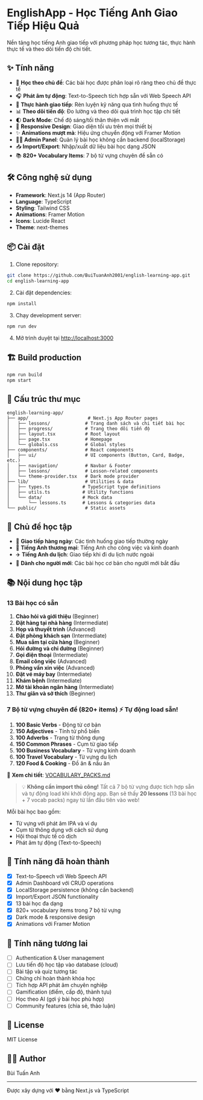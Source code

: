 # EnglishApp - Học Tiếng Anh Giao Tiếp Hiệu Quả

Nền tảng học tiếng Anh giao tiếp với phương pháp học tương tác, thực hành thực tế và theo dõi tiến độ chi tiết.

## ✨ Tính năng

- 🎯 **Học theo chủ đề**: Các bài học được phân loại rõ ràng theo chủ đề thực tế
- 🎧 **Phát âm tự động**: Text-to-Speech tích hợp sẵn với Web Speech API
- 💬 **Thực hành giao tiếp**: Rèn luyện kỹ năng qua tình huống thực tế
- 📊 **Theo dõi tiến độ**: Đo lường và theo dõi quá trình học tập chi tiết
- 🌓 **Dark Mode**: Chế độ sáng/tối thân thiện với mắt
- 📱 **Responsive Design**: Giao diện tối ưu trên mọi thiết bị
- ✨ **Animations mượt mà**: Hiệu ứng chuyển động với Framer Motion
- 👨‍💼 **Admin Panel**: Quản lý bài học không cần backend (localStorage)
- 📥 **Import/Export**: Nhập/xuất dữ liệu bài học dạng JSON
- 📚 **820+ Vocabulary Items**: 7 bộ từ vựng chuyên đề sẵn có

## 🛠️ Công nghệ sử dụng

- **Framework**: Next.js 14 (App Router)
- **Language**: TypeScript
- **Styling**: Tailwind CSS
- **Animations**: Framer Motion
- **Icons**: Lucide React
- **Theme**: next-themes

## 📦 Cài đặt

1. Clone repository:
```bash
git clone https://github.com/BuiTuanAnh2001/english-learning-app.git
cd english-learning-app
```

2. Cài đặt dependencies:
```bash
npm install
```

3. Chạy development server:
```bash
npm run dev
```

4. Mở trình duyệt tại [http://localhost:3000](http://localhost:3000)

## 🏗️ Build production

```bash
npm run build
npm start
```

## 📂 Cấu trúc thư mục

```
english-learning-app/
├── app/                      # Next.js App Router pages
│   ├── lessons/             # Trang danh sách và chi tiết bài học
│   ├── progress/            # Trang theo dõi tiến độ
│   ├── layout.tsx           # Root layout
│   ├── page.tsx             # Homepage
│   └── globals.css          # Global styles
├── components/              # React components
│   ├── ui/                  # UI components (Button, Card, Badge, etc.)
│   ├── navigation/          # Navbar & Footer
│   ├── lessons/             # Lesson-related components
│   └── theme-provider.tsx   # Dark mode provider
├── lib/                     # Utilities & data
│   ├── types.ts            # TypeScript type definitions
│   ├── utils.ts            # Utility functions
│   └── data/               # Mock data
│       └── lessons.ts      # Lessons & categories data
└── public/                  # Static assets
```

## 🎨 Chủ đề học tập

- 💬 **Giao tiếp hàng ngày**: Các tình huống giao tiếp thường ngày
- 💼 **Tiếng Anh thương mại**: Tiếng Anh cho công việc và kinh doanh
- ✈️ **Tiếng Anh du lịch**: Giao tiếp khi đi du lịch nước ngoài
- 🎯 **Dành cho người mới**: Các bài học cơ bản cho người mới bắt đầu

## 📚 Nội dung học tập

### 13 Bài học có sẵn
1. **Chào hỏi và giới thiệu** (Beginner)
2. **Đặt hàng tại nhà hàng** (Intermediate)
3. **Họp và thuyết trình** (Advanced)
4. **Đặt phòng khách sạn** (Intermediate)
5. **Mua sắm tại cửa hàng** (Beginner)
6. **Hỏi đường và chỉ đường** (Beginner)
7. **Gọi điện thoại** (Intermediate)
8. **Email công việc** (Advanced)
9. **Phỏng vấn xin việc** (Advanced)
10. **Đặt vé máy bay** (Intermediate)
11. **Khám bệnh** (Intermediate)
12. **Mở tài khoản ngân hàng** (Intermediate)
13. **Thư giãn và sở thích** (Beginner)

### 7 Bộ từ vựng chuyên đề (820+ items) ⚡ Tự động load sẵn!
1. **100 Basic Verbs** - Động từ cơ bản
2. **150 Adjectives** - Tính từ phổ biến
3. **100 Adverbs** - Trạng từ thông dụng
4. **150 Common Phrases** - Cụm từ giao tiếp
5. **100 Business Vocabulary** - Từ vựng kinh doanh
6. **100 Travel Vocabulary** - Từ vựng du lịch
7. **120 Food & Cooking** - Đồ ăn & nấu ăn

📖 **Xem chi tiết**: [VOCABULARY_PACKS.md](./VOCABULARY_PACKS.md)

> 💡 **Không cần import thủ công!** Tất cả 7 bộ từ vựng được tích hợp sẵn và tự động load khi khởi động app. Bạn sẽ thấy **20 lessons** (13 bài học + 7 vocab packs) ngay từ lần đầu tiên vào web!

Mỗi bài học bao gồm:
- Từ vựng với phát âm IPA và ví dụ
- Cụm từ thông dụng với cách sử dụng
- Hội thoại thực tế có dịch
- Phát âm tự động (Text-to-Speech)

## 🎯 Tính năng đã hoàn thành

- [x] Text-to-Speech với Web Speech API
- [x] Admin Dashboard với CRUD operations
- [x] LocalStorage persistence (không cần backend)
- [x] Import/Export JSON functionality
- [x] 13 bài học đa dạng
- [x] 820+ vocabulary items trong 7 bộ từ vựng
- [x] Dark mode & responsive design
- [x] Animations với Framer Motion

## 🚀 Tính năng tương lai

- [ ] Authentication & User management
- [ ] Lưu tiến độ học tập vào database (cloud)
- [ ] Bài tập và quiz tương tác
- [ ] Chứng chỉ hoàn thành khóa học
- [ ] Tích hợp API phát âm chuyên nghiệp
- [ ] Gamification (điểm, cấp độ, thành tựu)
- [ ] Học theo AI (gợi ý bài học phù hợp)
- [ ] Community features (chia sẻ, thảo luận)

## 📝 License

MIT License

## 👨‍💻 Author

Bùi Tuấn Anh

---

Được xây dựng với ❤️ bằng Next.js và TypeScript
